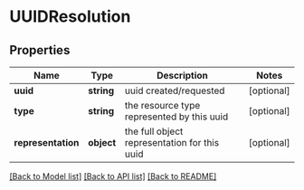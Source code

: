 # UUIDResolution

## Properties
Name | Type | Description | Notes
------------ | ------------- | ------------- | -------------
**uuid** | **string** | uuid created/requested | [optional] 
**type** | **string** | the resource type represented by this uuid | [optional] 
**representation** | **object** | the full object representation for this uuid | [optional] 

[[Back to Model list]](../README.md#documentation-for-models) [[Back to API list]](../README.md#documentation-for-api-endpoints) [[Back to README]](../README.md)


